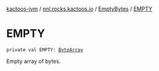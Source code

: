 [kactoos-jvm](../../index.md) / [nnl.rocks.kactoos.io](../index.md) / [EmptyBytes](index.md) / [EMPTY](./-e-m-p-t-y.md)

# EMPTY

`private val EMPTY: `[`ByteArray`](https://kotlinlang.org/api/latest/jvm/stdlib/kotlin/-byte-array/index.html)

Empty array of bytes.

